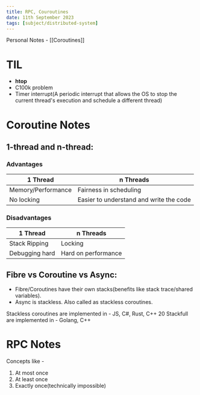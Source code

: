 ```yaml
---
title: RPC, Couroutines
date: 11th September 2023
tags: [subject/distributed-system]
---
```

Personal Notes - [[Coroutines]]
# TIL
- **htop**
- C100k problem
- Timer interrupt(A periodic interrupt that allows the OS to stop the current thread's execution and schedule a different thread)
# Coroutine Notes

## 1-thread and n-thread:
### Advantages
| 1 Thread           | n Threads                               |
| ------------------ | --------------------------------------- |
| Memory/Performance | Fairness in scheduling                  |
| No locking         | Easier to understand and write the code |
 
### Disadvantages
| 1 Thread       | n Threads           |
| -------------- | ------------------- |
| Stack Ripping  | Locking             |
| Debugging hard | Hard on performance |

## Fibre vs Coroutine vs Async:
- Fibre/Coroutines have their own stacks(benefits like stack trace/shared variables).
- Async is stackless. Also called as stackless coroutines.

Stackless coroutines are implemented in - JS, C#, Rust, C++ 20
Stackfull are implemented in - Golang, C++

# RPC Notes
Concepts like - 
1) At most once
2) At least once
3) Exactly once(technically impossible)